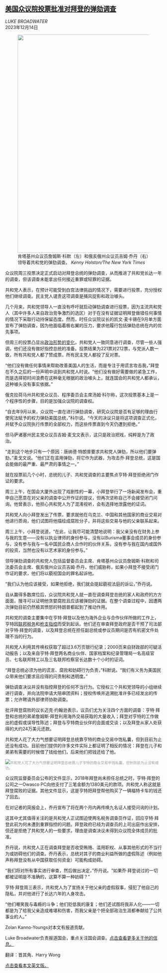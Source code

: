 <!--1702530422000-->
[美国众议院投票批准对拜登的弹劾调查](https://cn.nytimes.com/usa/20231214/biden-impeachment-inquiry-house-vote/)
------

<address>LUKE BROADWATER</address><time pudate="2023-12-14 12:53:03" datetime="2023-12-14 12:53:03">2023年12月14日</time><figure><img src="https://images.weserv.nl/?url=static01.nyt.com/images/2023/12/13/multimedia/13dc-impeach-sub-tfhb/13dc-impeach-sub-tfhb-master1050.jpg" width="1050" height="699"><figcaption>肯塔基州众议员詹姆斯·科默（左）和俄亥俄州众议员吉姆·乔丹（右）领导着共和党的弹劾调查。 <cite>Kenny Holston/The New York Times</cite></figcaption></figure><section><p>众议院周三投票决定正式启动对拜登总统的弹劾调查，从而推进了共和党长达一年的调查，但该调查未能拿出任何接近重罪或轻罪的证据。</p><p>共和党人表示，在预计可能受到白宫法律挑战的情况下，需要进行投票，充分授权他们继续调查。民主党人谴责这项调查是捕风捉影和政治噱头。</p><p>几个月来，共和党领导人一直没有呼吁就启动弹劾调查进行投票，因为主流共和党人（其中许多人来自政治竞争激烈的选区）对于在没有证据证明拜登做错任何事情的情况下采取行动持保留态度。然而，时任众议院议长的凯文·麦卡锡在9月单方面宣布了弹劾调查，因为他面临着极右翼的压力，要求他履行包括弹劾总统在内的优先事项。</p><p>但周三的投票凸显出<a href="https://www.nytimes.com/2023/12/12/us/politics/republicans-trump-biden-impeachment.html">政治形势的变化</a>，共和党人一致同意进行调查，尽管一些人强调，他们还没有做好指控总统的准备。投票结果为221票对212票，与党派人数一致，所有共和党人都了赞成票，所有民主党人都投了反对票。</p><p>“他们没有做任何事情来帮助改善美国人的生活，而是专注于用谎言攻击我，”拜登在不久之后的一份声明中谈到共和党人时说。“他们没有做好需要做的紧急工作，而是选择把时间浪费在这种毫无根据的政治噱头上，就连国会的共和党人都承认，这种噱头没有事实依据。”</p><p>俄克拉荷马州共和党众议员、程序委员会主席汤姆·科尔称，这次投票基本上是一个程序性的步骤，目的是加强众议院的调查权。</p><p>“自去年9月以来，众议院一直在进行弹劾调查，研究众议院是否有足够的理由行使宪法赋予的权力弹劾美国总统，”科尔说。“今天的决议只是将这项调查正式化，并赋予众议院执行传票的全部权力，而这些传票直到今天仍遭到拒绝。”</p><p>但马萨诸塞州民主党众议员吉姆·麦戈文表示，这只是政治把戏，纯粹是为了政治。</p><p>“走到这个地步只有一个原因：唐纳德·特朗普要求共和党人弹劾，所以他们要弹劾，”麦戈文说。“他们正在滥用弹劾，将它作为武器，为攻击乔·拜登总统，这是国会能做的最严重、最严肃的事情之一。”</p><p>就在投票前几个小时，总统的儿子、共和党调查的主要焦点亨特·拜登拒绝闭门作证的要求。</p><p>周三上午，在国会大厦外出现了戏剧性的一幕，小拜登举行了一场新闻发布会，重申自己愿意在对父亲的调查中公开作证的提议，但再次坚称自己不会接受闭门问询。他曾表示，他担心共和党人为了混淆视听，会有选择地泄露他的证词。</p><p>共和党人向小拜登发出了传票，要求就他在乌克兰、中国和其他国家的商业交易对他进行质询，他们试图将他描绘成腐败分子，并将这些交易与他的父亲联系起来。</p><p>周三上午，小拜登说道，“在此，让我尽可能清楚地说明：我父亲没有在财务上参与我的生意——没有以执业律师的身份参与，没有以Burisma董事会成员的身份参与，没有参与我与一名中国民企商人合作时的伙伴关系，没有参与我在国内或国外的投资，当然也没有以艺术家的身份参与。”</p><p>领导弹劾调查的共和党人包括监督委员会主席、肯塔基州众议员詹姆斯·科默和司法委员会主席、俄亥俄州众议员吉姆·乔丹，他们威胁称，如果小拜登不接受闭门作证的要求，他们将以藐视国会的罪名起诉他。</p><p>“我们认为他应该接受，如果他拒绝，我们就会提起藐视法庭的诉讼，”乔丹说。</p><p>自从赢得多数席位后，众议院共和党人就一直在调查拜登总统的家人和政府的方方面面，搜寻可以证明他贪婪腐败且应该被弹劾的证据。在整个调查过程中，因遭两次弹劾目前仍然极其愤怒的特朗普都起到了推动作用。</p><p>共和党的调查主要集中在亨特·拜登以及他为海外企业与合作伙伴所做的工作上，亨特因<a href="https://www.nytimes.com/2023/12/07/us/politics/hunter-biden-indictment.html">联邦税务</a>和<a href="https://www.nytimes.com/2023/09/14/us/politics/hunter-biden-indictment-gun-charges.html">枪支指控</a>而受到起诉。他们还在审查拜登政府是否干预了司法部对亨特·拜登的调查，以及拜登总统在担任副总统或参议员期间是否有机密文件处理不当的行为。</p><p>共和党人利用其传唤权获取了超过3.6万页银行纪录；2000页来自财政部的可疑活动报告；以及来自亨特·拜登两名商业伙伴、国家档案和纪录管理局一名高级官员、七名联邦特工以及三名联邦检察官长达数十个小时的证词。</p><p>“拜登总统必须为他的谎言、腐败和妨碍行为负责，”科默说。“我们有义务为美国民众带来他们要求且应得的问责制和透明度。”</p><p>弹劾调查决议并没有指控拜登的任何不当行为。它授权三个共和党领导的小组继续进行调查，并向法院申请大陪审团资料；授权传唤并追溯批准许多已经发出的传票；允许聘请外部律师协助调查。</p><p>批评拜登腐败的议长迈克·约翰逊表示，议员们尤为关注四个方面的调查：亨特·拜登和总统的弟弟詹姆斯·拜登利用海外交易获取的大量收入；拜登对亨特的工作做出的虚假或误导性陈述；拜登与亨特商业伙伴的会面或交谈；以及拜登从家人处获得的大约24万美元还款。</p><p>共和党人花了大力气想要证明拜登总统靠亨特的商业交易中饱私囊，但到目前为止还没有成功。目前他们提供的许多文件实际上都证明了相反的情况：拜登在儿子和弟弟有需要的时候借了钱给他们，后来他们把钱还给了他。</p><p><img src="https://images.weserv.nl/?url=static01.nyt.com/images/2023/12/13/multimedia/13dc-impeach-zqjk/13dc-impeach-zqjk-master1050.jpg"><small style="color: #999;">共和党人花了大力气想要证明拜登总统靠儿子亨特的商业交易中饱私囊，但到目前为止没有成功。</small></p><p>众议院监督委员会公布的文件显示，2018年拜登尚未担任总统之时，亨特·拜登的公司之一Owasco PC向他支付了三笔金额为1380美元的款项。共和党人称这就是拜登腐败的证据。其他文件显示，这是亨特把拜登帮他购买了一辆福特卡车的钱还了回去。</p><p>在对记者的简报会上，乔丹宣布了将在两个月内再传唤九名证人接受问询的计划。</p><p>这其中尤其值得关注的是共和党人正试图迫使两名税务调查员作证，回应亨特·拜登此前为何未遭到重罪指控的问题。拜登政府已经为调查员的上司出庭作出安排，但还是拒绝了共和党人的一些要求，理由是调查决议未得到众议院全体成员的批准。</p><p>乔丹说，共和党人正在调查拜登是否收受贿赂、滥用职权、从事其他形式的不当行为或妨碍他们的调查。乔丹表示，总统对其子的商业利益所做的虚假陈述（例如他声称拜登没有从中国获取任何资金）可能构成妨碍。</p><p>“我们将对所有事实进行审查，然后做出决定，”乔丹说。“如果乔·拜登说过的一切都被证明是不准确的，这算不算一种妨碍？”</p><p>亨特·拜登周三表示，共和党人为了宣扬关于他父亲的虚假叙事，侵犯了他自己的隐私，并对他进行了长达六年的人身攻击。</p><p>“他们嘲笑我与毒瘾的斗争；他们贬低我的康复；他们还试图将我非人化——一切都是为了给我父亲造成难堪和伤害，而我父亲是个把全部政治生涯都奉献给了公共事业的人。”</p></section><footer><p>Zolan Kanno-Youngs对本文有报道贡献。</p><p>Luke Broadwater负责报道国会，重点关注国会调查。<a rel="nofollow" target="_blank" href="https://www.nytimes.com/by/luke-broadwater">点击查看更多关于他的信息。</a></p><p>翻译：晋其角、Harry Wong</p><p><a rel="nofollow" target="_blank" href="https://www.nytimes.com/2023/12/13/us/politics/biden-impeachment-inquiry-house-vote.html">点击查看本文英文版。</a></p></footer>
